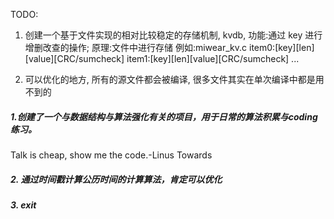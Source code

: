 TODO:
1. 创建一个基于文件实现的相对比较稳定的存储机制, kvdb, 
功能:通过 key 进行增删改查的操作;
原理:文件中进行存储
例如:miwear_kv.c
item0:[key][len][value][CRC/sumcheck]
item1:[key][len][value][CRC/sumcheck]
...

2. 可以优化的地方, 所有的源文件都会被编译, 很多文件其实在单次编译中都是用不到的





##### 1.创建了一个与数据结构与算法强化有关的项目，用于日常的算法积累与coding练习。
Talk is cheap, show me the code.-Linus Towards


##### 2. 通过时间戳计算公历时间的计算算法，肯定可以优化

##### 3. exit
